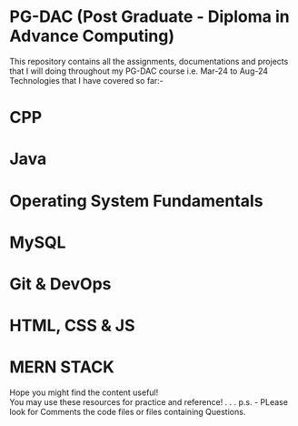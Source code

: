 # PG-DAC (Post Graduate - Diploma in Advance Computing)

This repository contains all the assignments, documentations and projects that I will doing throughout my PG-DAC course i.e. Mar-24 to Aug-24 <br>
Technologies that I have covered so far:-
# CPP
# Java
# Operating System Fundamentals
# MySQL
# Git & DevOps
# HTML, CSS & JS
# MERN STACK

Hope you might find the content useful! <br>
You may use these resources for practice and reference!
.
.
.
p.s. - PLease look for Comments the code files or files containing Questions.  
